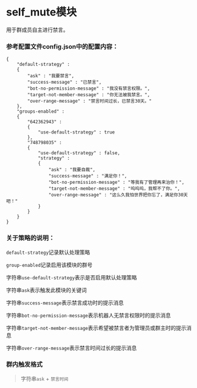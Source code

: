 # self_mute模块

用于群成员自主进行禁言。

### 参考配置文件config.json中的配置内容：

    {
        "default-strategy" :
        {
            "ask" : "我要禁言",
            "success-message" : "已禁言",
            "bot-no-permission-message" : "我没有禁言权限。",
            "target-not-member-message" : "你无法被我禁言。",
            "over-range-message" : "禁言时间过长，已禁言30天。"
        },
        "groups-enabled" :
        {
            "642362943" :
            {
                "use-default-strategy" : true
            },
            "748798035" :
            {
                "use-default-strategy" : false,
                "strategy" :
                {
                    "ask" : "我要自裁",
                    "success-message" : "满足你！",
                    "bot-no-permission-message" : "等我有了管理再来治你！",
                    "target-not-member-message" : "呜呜呜，我帮不了你。",
                    "over-range-message" : "这么久我怕世界把你忘了，满足你30天吧！"
                }
            }
        }
    }

### 关于策略的说明：

`default-strategy`记录默认处理策略

`group-enabled`记录启用该模块的群号

字符串`use-default-strategy`表示是否启用默认处理策略

字符串`ask`表示触发此模块的关键词

字符串`success-message`表示禁言成功时的提示消息

字符串`bot-no-permission-message`表示机器人无禁言权限时的提示消息

字符串`target-not-member-message`表示希望被禁言者为管理员或群主时的提示消息

字符串`over-range-message`表示禁言时间过长的提示消息

### 群内触发格式

> 字符串`ask` + `禁言时间`